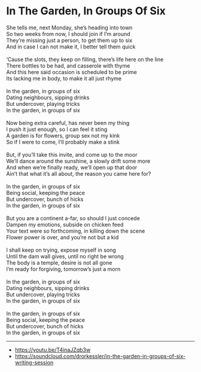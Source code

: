 # In The Garden, In Groups Of Six

She tells me, next Monday, she’s heading into town\
So two weeks from now, I should join if I’m around\
They’re missing just a person, to get them up to six\
And in case I can not make it, I better tell them quick\
\
‘Cause the slots, they keep on filling, there’s life here on the line\
There bottles to be had, and casserole with thyme\
And this here said occasion is scheduled to be prime\
Its lacking me in body, to make it all just rhyme \
\
In the garden, in groups of six\
Dating neighbours, sipping drinks\
But undercover, playing tricks\
In the garden, in groups of six\
\
Now being extra careful, has never been my thing\
I push it just enough, so I can feel it sting\
A garden is for flowers, group sex not my kink\
So if I were to come, I’ll probably make a stink\
\
But, if you’ll take this invite, and come up to the moor\
We’ll dance around the sunshine, a slowly drift some more\
And when we’re finally ready, we’ll open up that door\
Ain’t that what it’s all about, the reason you came here for?\
\
In the garden, in groups of six\
Being social, keeping the peace\
But undercover, bunch of hicks\
In the garden, in groups of six\
\
But you are a continent a-far, so should I just concede\
Dampen my emotions, subside on chicken feed\
Your text were so forthcoming,  in killing down the scene\
Flower power is over, and you’re not but a kid\
\
I shall keep on trying, expose myself in song\
Until the dam wall gives, until no right be wrong\
The body is a temple, desire is not all gone\
I’m ready for forgiving, tomorrow’s just a morn\
\
In the garden, in groups of six\
Dating neighbours, sipping drinks\
But undercover, playing tricks\
In the garden, in groups of six\
\
In the garden, in groups of six\
Being social, keeping the peace\
But undercover, bunch of hicks\
In the garden, in groups of six

---
- https://youtu.be/T4inaJZqb3w
- https://soundcloud.com/drorkessler/in-the-garden-in-groups-of-six-writing-session
